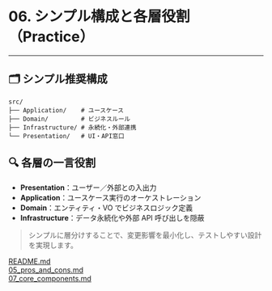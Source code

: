 # 06. シンプル構成と各層役割（Practice）

---

## 🗂️ シンプル推奨構成
```
src/
├── Application/    # ユースケース
├── Domain/         # ビジネスルール
├── Infrastructure/ # 永続化・外部連携
└── Presentation/   # UI・API窓口

```


## 🔍 各層の一言役割

- **Presentation**：ユーザー／外部との入出力
- **Application**：ユースケース実行のオーケストレーション
- **Domain**：エンティティ・VO でビジネスロジック定義
- **Infrastructure**：データ永続化や外部 API 呼び出しを隠蔽



> シンプルに層分けすることで、変更影響を最小化し、テストしやすい設計を実現します。

[README.md](../README.md)<br>
[05_pros_and_cons.md](./05_pros_and_cons.md)<br>
[07_core_components.md](./07_core_components.md)<br>
